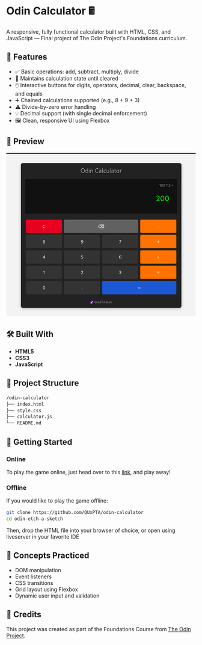 # Odin Calculator 🖩

A responsive, fully functional calculator built with HTML, CSS, and JavaScript — Final project of The Odin Project's Foundations curriculum.

## 🚀 Features

- ✅ Basic operations: add, subtract, multiply, divide
- 🧠 Maintains calculation state until cleared
- 🖱️ Interactive buttons for digits, operators, decimal, clear, backspace, and equals
- ➕ Chained calculations supported (e.g., 8 + 9 + 3)
- ⚠️ Divide-by-zero error handling
- 💡 Decimal support (with single decimal enforcement)
- 🖼️ Clean, responsive UI using Flexbox

## 📸 Preview

![](./odin-calculator.png)

## 🛠️ Built With

- **HTML5**
- **CSS3**
- **JavaScript**

## 📁 Project Structure

```bash
/odin-calculator
├── index.html
├── style.css
├── calculator.js
└── README.md
```

## 🎯 Getting Started

### Online

To play the game online, just head over to this [link](https://quxpta.github.io/odin-calculator/), and play away!

### Offline

If you would like to play the game offline:

```bash
git clone https://github.com/QUxPTA/odin-calculator
cd odin-etch-a-sketch
```

Then, drop the HTML file into your browser of choice, or open using liveserver in your favorite IDE

## 🧠 Concepts Practiced

- DOM manipulation
- Event listeners
- CSS transitions
- Grid layout using Flexbox
- Dynamic user input and validation

## 🙌 Credits

This project was created as part of the Foundations Course from [The Odin Project](https://www.theodinproject.com/).
